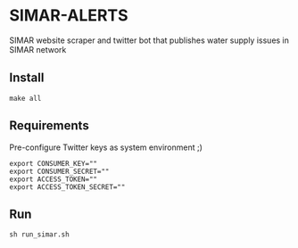 # SIMAR-ALERTS
SIMAR website scraper and twitter bot that publishes water supply issues in SIMAR network

## Install
```
make all
```

## Requirements
Pre-configure Twitter keys as system environment ;)

```
export CONSUMER_KEY=""
export CONSUMER_SECRET=""
export ACCESS_TOKEN=""
export ACCESS_TOKEN_SECRET=""
```

## Run
```
sh run_simar.sh
```
